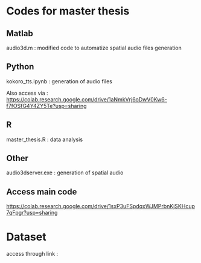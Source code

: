 # Codes for master thesis

## Matlab
audio3d.m : modified code to automatize spatial audio files generation

## Python
kokoro_tts.ipynb : generation of audio files 

Also access via : https://colab.research.google.com/drive/1aNmkVrj6oDwV0Kw6-f7fOSfG4Y4ZY5Te?usp=sharing

## R
master_thesis.R : data analysis

## Other
audio3dserver.exe : generation of spatial audio

## Access main code 
https://colab.research.google.com/drive/1sxP3uFSpdqxWJMPrbnKjSKHcup7qFpgr?usp=sharing

# Dataset
access through link : 
